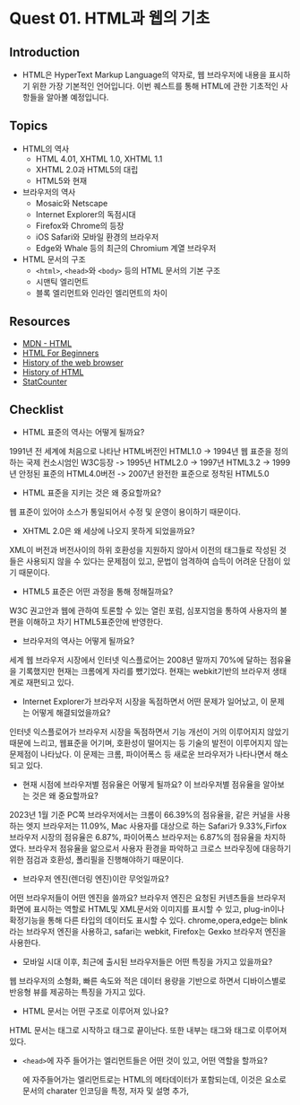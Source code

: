 # Quest 01. HTML과 웹의 기초

## Introduction

- HTML은 HyperText Markup Language의 약자로, 웹 브라우저에 내용을 표시하기 위한 가장 기본적인 언어입니다. 이번 퀘스트를 통해 HTML에 관한 기초적인 사항들을 알아볼 예정입니다.

## Topics

- HTML의 역사
  - HTML 4.01, XHTML 1.0, XHTML 1.1
  - XHTML 2.0과 HTML5의 대립
  - HTML5와 현재
- 브라우저의 역사
  - Mosaic와 Netscape
  - Internet Explorer의 독점시대
  - Firefox와 Chrome의 등장
  - iOS Safari와 모바일 환경의 브라우저
  - Edge와 Whale 등의 최근의 Chromium 계열 브라우저
- HTML 문서의 구조
  - `<html>`, `<head>`와 `<body>` 등의 HTML 문서의 기본 구조
  - 시맨틱 엘리먼트
  - 블록 엘리먼트와 인라인 엘리먼트의 차이

## Resources

- [MDN - HTML](https://developer.mozilla.org/ko/docs/Web/HTML)
- [HTML For Beginners](https://html.com/)
- [History of the web browser](https://en.wikipedia.org/wiki/History_of_the_web_browser)
- [History of HTML](https://en.wikipedia.org/wiki/HTML)
- [StatCounter](https://gs.statcounter.com/)

## Checklist

- HTML 표준의 역사는 어떻게 될까요?

1991년 전 세계에 처음으로 나타난 HTML버전인 HTML1.0 -> 1994년 웹 표준을 정의하는 국제 컨소시엄인 W3C등장 -> 1995년 HTML2.0 -> 1997년 HTML3.2 -> 1999년 안정된 표준의 HTML4.0버전 -> 2007년 완전한 표준으로 정착된 HTML5.0

- HTML 표준을 지키는 것은 왜 중요할까요?

웹 표준이 있어야 소스가 통일되어서 수정 및 운영이 용이하기 때문이다.

- XHTML 2.0은 왜 세상에 나오지 못하게 되었을까요?

XML이 버전과 버전사이의 하위 호환성을 지원하지 않아서 이전의 태그들로 작성된 것들은 사용되지 않을 수 있다는 문제점이 있고, 문법이 엄격하여 습득이 어려운 단점이 있기 때문이다.

- HTML5 표준은 어떤 과정을 통해 정해질까요?

W3C 권고안과 웹에 관하여 토론할 수 있는 열린 포럼, 심포지엄을 통하여 사용자의 불편을 이해하고 차기 HTML5표준안에 반영한다.

- 브라우저의 역사는 어떻게 될까요?

세계 웹 브라우저 시장에서 인터넷 익스플로어는 2008년 말까지 70%에 달하는 점유율을 기록했지만 현재는 크롬에게 자리를 뺐기었다. 현재는 webkit기반의 브라우저 생태계로 재편되고 있다.

- Internet Explorer가 브라우저 시장을 독점하면서 어떤 문제가 일어났고, 이 문제는 어떻게 해결되었을까요?

인터넷 익스플로어가 브라우저 시장을 독점하면서 기능 개선이 거의 이루어지지 않았기 때문에 느리고, 웹표준을 어기며, 호환성이 떨어지는 등 기술의 발전이 이루어지지 않는 문제점이 나타났다. 이 문제는 크롬, 파이어폭스 등 새로운 브라우저가 나타나면서 해소되고 있다.

- 현재 시점에 브라우저별 점유율은 어떻게 될까요? 이 브라우저별 점유율을 알아보는 것은 왜 중요할까요?

2023년 1월 기준 PC쪽 브라우저에서는 크롬이 66.39%의 점유율을, 같은 커널을 사용하는 엣지 브라우저는 11.09%, Mac 사용자를 대상으로 하는 Safari가 9.33%,Firfox 브라우저 시장의 점유율은 6.87%, 파이어폭스 브라우저는 6.87%의 점유율을 차지하였다. 브라우저 점유율을 앎으로서 사용자 환경을 파악하고 크로스 브라우징에 대응하기 위한 점검과 호환성, 폴리필을 진행해야하기 때문이다.

- 브라우저 엔진(렌더링 엔진)이란 무엇일까요?

어떤 브라우저들이 어떤 엔진을 쓸까요?
브라우저 엔진은 요청된 커넨츠들을 브라우저 화면에 표시하는 역할로 HTML및 XML문서와 이미지를 표시할 수 있고, plug-in이나 확정기능을 통해 다른 타입의 데이터도 표시할 수 있다. chrome,opera,edge는 blink라는 브라우저 엔진을 사용하고, safari는 webkit, Firefox는 Gexko 브라우저 엔진을 사용한다.

- 모바일 시대 이후, 최근에 출시된 브라우저들은 어떤 특징을 가지고 있을까요?

웹 브라우저의 소형화, 빠른 속도와 적은 데이터 용량을 기반으로 하면서 디바이스별로 반응형 뷰를 제공하는 특징을 가지고 있다.

- HTML 문서는 어떤 구조로 이루어져 있나요?

HTML 문서는 <html> 태그로 시작하고 <html>태그로 끝이난다. 또한 내부는 <head> 태그와 <body> 태그로 이루어져있다.

- `<head>`에 자주 들어가는 엘리먼트들은 어떤 것이 있고, 어떤 역할을 할까요?

  <head>에 자주들어가는 엘리먼트로는 HTML의 메타데이터가 포함되는데, 이것은 <meta> 요소로 문서의 charater 인코딩을 특정, 저자 및 설명 추가, <title> 제목 선정, <link> 파비콘 및 css 파일 불러오기 등의 역할을 한다.

- 시맨틱 태그는 무엇일까요?

시맨틱 태그는 의미를 부여한 태그라는 뜻이다. <div> 태그에 의미를 부여하는 느낌으로 Html을 구성할 때 헤더인<header>나 내비게이션<nav>, 콘텐츠<main>와 <footer>같은 태그들의 조합으로 웹을 구성한다.

    * 시맨틱 엘리먼트를 사용하면 어떤 점이 좋을까요?
    HTML 문서의 가독성과 유지보수가 쉬워진다.
    검색엔진이 검색을 수행할 때 HTML내의 태그를 분석할 수 있다. 웹 브라우저가 HTML만 보고도 상단, 본문, 하단, 사이드 중 어느 영역인지 쉽게 파악할 수 있다.

    * `<section>`과 `<div>`, `<header>`, `<footer>`, `<article>` 엘리먼트의 차이점은 무엇인가요?
    <section>은 어떤 의미를 가진 그룹을 감싸는 태그로 보통 제목을 나타내는 태그들을 포함하고 있다. <div>는 별다른 의미 없이 다른 목적으로 필요할 때 사용하고, 주로 css와 연동하여 쓰인다. <header> 도입부에 해당하는 콘텐츠를 가지고 있는 부분이고 문서의 제목,로고,작성자, 작설일등이 들어갈 수 있다. <article>은 HTML문서에서 독립적인 하나의 기사부분을 정의하고 블로그라든지 뉴스, 기사내용, 공지사항 등을 나타낼 때 사용한다.<footer>은 문서나 섹션의 꼬릿말을 의미하고, 문서의 저자나 저작권 정보등 항상 포함된 요소에 대한 정보를 담고 있다.

- 블록 레벨 엘리먼트와 인라인 엘리먼트는 어떤 차이가 있을까요?

인라인 엘리먼트는 text 크기만큼만 공간을 점유하고 줄바꿈을 하지 않고, 블록 레벨 엘리먼트는 무조건 한 줄을 점유하고 있고, 다음 태그는 무조건 줄바꿈이 적용된다.

## Quest

- [이 화면](screen.png)의 정보를 HTML 문서로 표현해 보세요. 다만 CSS를 전혀 사용하지 않고, 문서의 구조가 어떻게 되어 있는지를 파악하여 구현해 보세요.
  - [CSS Naked Day](https://css-naked-day.github.io/)는 매년 4월 9일에 CSS 없는 웹 페이지를 공개하여 내용과 마크업에 집중한 HTML 구조의 중요성을 강조하는 행사입니다.
- 폴더에 있는 `skeleton.html` 파일을 바탕으로 작업해 보시면 됩니다.
  - 화면을 구성하는 큰 요소들을 어떻게 처리하면 좋을까요?
  - HTML 문서상에서 같은 층위에 비슷한 요소들이 반복될 때는 어떤 식으로 처리하는 것이 좋을까요?

## Advanced

- XML은 어떤 표준일까요? 어떤 식으로 발전해 왔을까요?
- YML, Markdown 등 다른 마크업 언어들은 어떤 특징을 가지고 있고, 어떤 용도로 쓰일까요?
